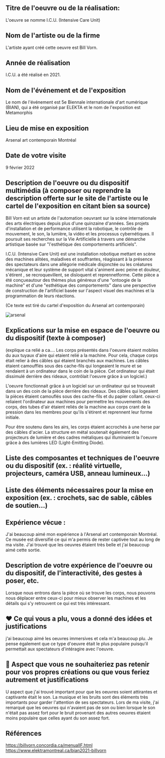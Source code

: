 ## Titre de l'oeuvre ou de la réalisation:
L'oeuvre se nomme I.C.U. (Intensive Care Unit)

## Nom de l'artiste ou de la firme
L'artiste ayant créé cette oeuvre est Bill Vorn.

## Année de réalisation
I.C.U. a été réalisé en 2021.

## Nom de l'événement et de l'exposition
Le nom de l'événement est 5e Biennale internationale d'art numérique (BIAN), qui a été organisé par ELEKTA et le nom de l'exposition est Metamorphis

## Lieu de mise en exposition
Arsenal art contemporain Montréal

## Date de votre visite
9 février 2022

## Description de l'oeuvre ou du dispositif multimédia (à composer ou reprendre la description offerte sur le site de l'artiste ou le cartel de l'exposition en citant bien sa source)
Bill Vorn est un artiste de l'automation oeuvrant sur la scène internationale des arts électriques depuis plus d'une quinzaine d'années. Ses projets d'installation et de performance utilisent la robotique, le contrôle de mouvement, le son, la lumière, la vidéo et les processus cybernétiques. Il poursuit ses recherches sur la Vie Artificielle à travers une démarche artistique basée sur "l'esthétique des comportements artificiels".

I.C.U. (Intensive Care Unit) est une installation robotique mettant en scène des machines alitées, maladives et souffrantes, réagissant à la présence des spectateurs dans une allégorie médicale disjonctée ou les créatures mécanique et leur système de support vital s'animent avec peine et douleur, s'étirent , se recroquevillent, se disloquent et reprennetforme. Cette pièce a été conçueautour des thèmes plus généreux d'une "ontoogie de la machine" et d'une "esthétique des comportements" dans une perspective de construction de l'artificiel basée sur l'aspect visuel des machines et la programmation de leurs réactions.

(Ce texte est tiré du cartel d'exposition du Arsenal art contemporain)

![arsenal](https://user-images.githubusercontent.com/94126495/155164734-f6bd39dc-087b-4ce0-98c5-3fc92523bc10.jpg)

## Explications sur la mise en espace de l'oeuvre ou du dispositif (texte à composer)
(explique ca relié a ca....
Les corps présentés dans l'oeuvre étaient mobiles du aux tuyaux d'aire qui etaient relié a la machine. Pour cela, chaque corps était relier à des câbles qui étaient branchés aux machines. Les câbles étaient camoufflés sous des cache-fils qui longeaient le mure et se rendaient à un ordinateur dans le coin de la pièce. Cet ordinateur qui était dissimulé derrière des rideaux, contrôlait l'oeuvre grâce à un logiciel.)

L'oeuvre fonctionnait grâce à un logiciel sur un ordinateur qui se trouveait dans un des coin de la pièce derrière des rideaux. Des câbles qui logeaient la pièces étaient camouflés sous des cache-fils et du papier collant. ceux-ci reliaient l'ordinateur aux machines pour permettre les mouvements des corps, des tubes d'air étaient reliés de la machine aux corps crant de la pression dans les membres pour qu'ils s'étirent et reprennent leur forme initiale.

Pour être soutenu dans les airs, les corps étaient accrochés à une herse par des câbles d'acier. La structure en métal soutenait également des projecteurs de lumière et des cadres métaliques qui illuminaient la l'oeuvre grâce à des lumières LED (Light-Emitting Diode). 

## Liste des composantes et techniques de l'oeuvre ou du dispositif (ex. : réalité virtuelle, projecteurs, caméra USB, anneau lumineux...)

## Liste des éléments nécessaires pour la mise en exposition (ex. : crochets, sac de sable, câbles de soutien...)

## Expérience vécue :
J'ai beaucoup aimé mon expérience à l'Arsenal art contemporain Montréal. Ce musée est diversifié ce qui m'a permis de rester captivée tout au long de ma visite. J'ai trouvé que les oeuvres étaient très belle et j'ai beaucoup aimé cette sortie.

## Description de votre expérience de l'oeuvre ou du dispositif, de l'interactivité, des gestes à poser, etc.
Lorsque nous entrons dans la pièce où se trouve les corps, nous pouvons nous déplacer entre ceux-ci pour mieux observer les machines et les détails qui s'y retrouvent ce qui est très intéressant.

## ❤️ Ce qui vous a plu, vous a donné des idées et justifications
j'ai beaucoup aimé les oeuvres immersives et cela m'a beaucoup plu. Je pense également que ce type d'oeuvre était le plus populaire puisqu'il permettait aux spectateurs d'intéragire avec l'oeuvre.

## 🤔 Aspect que vous ne souhaiteriez pas retenir pour vos propres créations ou que vous feriez autrement et justifications
U aspect que j'ai trouvé important pour que les oeuvres soient attirantes et captivante était le son. La musique et les bruits sont des éléments très importants pour garder l'attention de ses spectateurs. Lors de ma visite, j'ai remarqué que les oeuvres qui n'avaient pas de son ou bien lorsque le son n'était pas assez fort pour le bruit provenant des autres oeuvres étaient moins populaire que celles ayant du son assez fort.

## Références
https://billvorn.concordia.ca/menuallF.html
https://www.elektramontreal.ca/bian2021-billvorn
